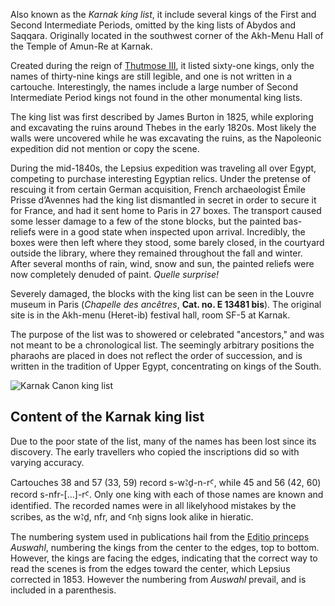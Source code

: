 <p class="lead mb-3">Also known as the <i>Karnak king list</i>, it include several kings of the First and Second Intermediate Periods, omitted by the king lists of Abydos and Saqqara. Originally located in the southwest corner of the Akh-Menu Hall of the Temple of Amun-Re at Karnak.</p><p>Created during the reign of <a href="/pharaohs/Thutmose-III">Thutmose <span aria-label="three">III</span></a>, it listed sixty-one kings, only the names of thirty-nine kings are still legible, and one is not written in a cartouche. Interestingly, the names include a large number of Second Intermediate Period kings not found in the other monumental king lists.</p><p>The king list was first described by James Burton in 1825, while exploring and excavating the ruins around Thebes in the early 1820s. Most likely the walls were uncovered while he was excavating the ruins, as the Napoleonic expedition did not mention or copy the scene.</p><p>During the mid-1840s, the Lepsius expedition was traveling all over Egypt, competing to purchase interesting Egyptian relics. Under the pretense of rescuing it from certain German acquisition, French archaeologist Émile Prisse d’Avennes had the king list dismantled in secret in order to secure it for France, and had it sent home to Paris in 27 boxes. The transport caused some lesser damage to a few of the stone blocks, but the painted bas-reliefs were in a good state when inspected upon arrival. Incredibly, the boxes were then left where they stood, some barely closed, in the courtyard outside the library, where they remained throughout the fall and winter. After several months of rain, wind, snow and sun, the painted reliefs were now completely denuded of paint. <i>Quelle surprise!</i></p><p>Severely damaged, the blocks with the king list can be seen in the Louvre museum in Paris (<em>Chapelle des ancêtres</em>, <strong>Cat. no. E 13481 bis</strong>). The original site is in the Akh-menu (Heret-ib) festival hall, room SF-5 at Karnak.</p><p>The purpose of the list was to showered or celebrated "ancestors," and was not meant to be a chronological list. The seemingly arbitrary positions the pharaohs are placed in does not reflect the order of succession, and is written in the tradition of Upper Egypt, concentrating on kings of the South.</p><div class="py-3"><img loading="lazy" src="/images/canon-kc.webp" alt="Karnak Canon king list" /></div><h2 class="">Content of the Karnak king list</h2><p>Due to the poor state of the list, many of the names has been lost since its discovery. The early travellers who copied the inscriptions did so with varying accuracy.</p><p>Cartouches 38 and 57 (33, 59) record <tlit>s-wꜢḏ-n-rꜤ</tlit>, while 45 and 56 (42, 60) record <tlit>s-nfr-[...]-rꜤ</tlit>. Only one king with each of those names are known and identified. The recorded names were in all likelyhood mistakes by the scribes, as the <tlit>wꜢḏ</tlit>, <tlit>nfr</tlit>, and <tlit>Ꜥnḫ</tlit> signs look alike in hieratic.</p><p>The numbering system used in publications hail from the <abbr title="First printed edition">Editio princeps</abbr> <em>Auswahl</em>, numbering the kings from the center to the edges, top to bottom. However, the kings are facing the edges, indicating that the correct way to read the scenes is from the edges toward the center, which Lepsius corrected in 1853. However the numbering from <em lang="de">Auswahl</em> prevail, and is included in a parenthesis.</p>

